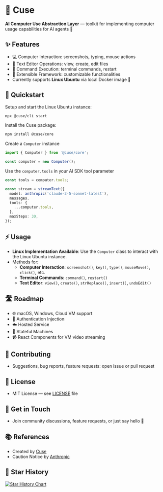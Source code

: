 # 🚀 Cuse

**AI Computer Use Abstraction Layer** — toolkit for implementing computer usage capabilities for AI agents 🤖

## ✨ Features

- 💻 Computer Interaction: screenshots, typing, mouse actions
- 📝 Text Editor Operations: view, create, edit files
- 🔧 Command Execution: terminal commands, restart
- 🔌 Extensible Framework: customizable functionalities
- Currently supports **Linux Ubuntu** via local Docker image 🚀

## 🚀 Quickstart

Setup and start the Linux Ubuntu instance:

```bash
npx @cuse/cli start
```

Install the Cuse package:

```bash
npm install @cuse/core
```

Create a `Computer` instance

```typescript
import { Computer } from '@cuse/core';

const computer = new Computer();
```

Use the `computer.tools` in your AI SDK tool parameter

```typescript
const tools = computer.tools;

const stream = streamText({
  model: anthropic('claude-3-5-sonnet-latest'),
  messages,
  tools: {
    ...computer.tools,
  },
  maxSteps: 30,
});
```

## ⚡ Usage

- **Linux Implementation Available**: Use the `Computer` class to interact with the Linux Ubuntu instance.
- Methods for:
  - **Computer Interaction**: `screenshot()`, `key()`, `type()`, `mouseMove()`, `click()`, etc.
  - **Terminal Commands**: `command()`, `restart()`
  - **Text Editor**: `view()`, `create()`, `strReplace()`, `insert()`, `undoEdit()`

## 🛣️ Roadmap

- 🌐 macOS, Windows, Cloud VM support
- 🔑 Authentication Injection
- ☁️ Hosted Service
- 🧠 Stateful Machines
- 📹 React Components for VM video streaming

## 🤝 Contributing

- Suggestions, bug reports, feature requests: open issue or pull request

## 📜 License

- MIT License — see [LICENSE](LICENSE) file

## 💬 Get in Touch

- Join community discussions, feature requests, or just say hello 👋

## 📚 References

- Created by [Cuse](https://cuse.dev/)
- Caution Notice by [Anthropic](https://github.com/anthropics/anthropic-quickstarts/blob/main/computer-use-demo/README.md)

## 🌟 Star History

[![Star History Chart](https://api.star-history.com/svg?repos=cuse-dev/cuse&type=Date&theme=dark)](https://star-history.com/#cuse-dev/cuse&Date)
